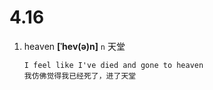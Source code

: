 # 4.16




1. heaven **[ˈhev(ə)n]** `n` 天堂
    ```
    I feel like I've died and gone to heaven
    我仿佛觉得我已经死了，进了天堂
    ```
